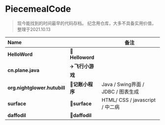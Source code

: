 # PiecemealCode
> 现今能找到的时间最早的代码存档。
> 纪念用仓库，大多不具备实用价值，整理于2021.10.13

| Name                         |                 | 备注                                                         |
| :--------------------------- | --------------- | ------------------------------------------------------------ |
| **HelloWord**              | 👋**Helloword**  |  |
| **cn.plane.java**            | ✈️**飞行小游戏** |                 |
| **org.nightglower.hutubill** | 📑**记账小程序** | Java / Swing界面 / JDBC / 图表生成 |
| **surface** | 👊**surface** | HTML/ CSS / javascript / 中二病 |
| **daffodil** | 🌷**daffodil** |  |

